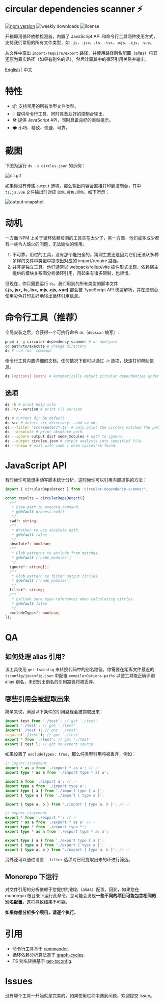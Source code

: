 # circular dependencies scanner ⚡

[![npm version](https://img.shields.io/npm/v/circular-dependency-scanner)](https://npmjs.com/package/circular-dependency-scanner)
![weekly downloads](https://img.shields.io/npm/dw/circular-dependency-scanner)
![license](https://img.shields.io/npm/l/circular-dependency-scanner)

开箱即用循环依赖检测器，内置了 JavaScript API 和命令行工具两种使用方式，支持我们常用的所有文件类型，如 `.js，.jsx，.ts，.tsx，.mjs，.cjs，.vue`。

从文件中取出 `import/require/export` 路径，并使用路径别名配置（alias）将其还原为真实路径（如果有别名的话），然后计算其中的循环引用关系并输出。

[English](./README.md) | 中文

# 特性

- 📦 支持常用的所有类型文件类型。
- 💡 提供命令行工具，同时具备友好的控制台输出。
- 🛠️ 提供 JavaScript API，同时具备良好的类型提示。
- 🌩 小巧、精致、快速、可靠。

# 截图

下图为运行 `ds -o circles.json` 的示例：

![cli.gif](https://raw.githubusercontent.com/emosheeep/circular-dependency-scanner/HEAD/snapshots/cli.gif)

如果你没有传递 `output` 选项，那么输出内容会直接打印到控制台，其中`ts,js,vue` 文件输出时对应 `蓝色,黄色,绿色`，如下所示：

![output-snapshot](https://raw.githubusercontent.com/emosheeep/circular-dependency-scanner/HEAD/snapshots/output.png)

# 动机

一方面 NPM 上关于循环依赖检测的工具实在太少了，另一方面，他们或多或少都有一些令人恼火的问题，无法愉快的使用。

1. 不可靠。用过的工具，没有那个能扫全的，猜测主要还是因为它们无法从多种多样的文件中类型中提取出对应的 import/require 路径。
2. 并非是独立工具。他们通常以  webpack/rollup/vite 插件形式出现，依赖宿主提供的模块关系图分析循环引用，用起来有诸多限制，也很慢。

但现在，你只需要运行 `ds`，我们用到的所有类型的脚本文件 **(.js,.jsx,.ts,.tsx,.mjs,.cjs,.vue)** 都会被 TypeScript API 快速解析，并在控制台使用彩色打印友好地输出循环引用信息。

# 命令行工具（推荐）

全局安装之后，会获得一个可执行命令 `ds`（`depscan` 缩写）:
```sh
pnpm i -g circular-dependency-scanner # or npm/yarn
cd path/to/execute # change directory
ds # run `ds` command
```

命令行工具内置详细的文档，任何情况下都可以通过 `-h` 选项，快速打印帮助信息。

```sh
ds [options] [path] # Automatically detect circular dependencies under the current directory and print the circles.
```

## 选项

```sh
ds -h # print help info
ds -V/--version # print cli version

ds # current dir by default
ds src # detect src directory...and so on.
ds --filter 'src/router/*.ts' # only print the circles matched the pattern.
ds --absolute # print absolute path.
ds --ignore output dist node_modules # path to ignore.
ds --output circles.json # output analysis into specified file.
ds --throw # exit with code 1 when cycles're found.
```

# JavaScript API

有时候你可能想手动写脚本统计分析，这时候你可以引用内部提供的方法：

```ts
import { circularDepsDetect } from 'circular-dependency-scanner';

const results = circularDepsDetect({
  /**
   * Base path to execute command.
   * @default process.cwd()
   */
  cwd?: string;
  /**
   * Whether to use absolute path.
   * @default false
   */
  absolute?: boolean;
  /**
   * Glob patterns to exclude from matches.
   * @default ['node_modules']
   */
  ignore?: string[];
  /**
   * Glob pattern to filter output circles.
   * @default ['node_modules']
   */
  filter?: string;
  /**
   * Exclude pure type-references when calculating circles.
   * @default false
   */
  excludeTypes?: boolean;
});

```

# QA

## 如何处理 alias 引用?

该工具使用 `get-tsconfig` 来转换代码中的别名路径，你需要在距离文件最近的 `tsconfig/jsconfig.json` 中配置 `compilerOptions.paths` 以便工具能正确识别 alias 别名，未识别出别名的引用路径将被丢弃。

## 哪些引用会被提取出来

简单来说，满足以下条件的引用路径会被摘取出来：

```ts
import test from './test'; // got './test'
import './test'; // got './test'
import('./test'); // got './test'
require('./test'); // got './test'
export * from './test'; // got './test'
export { test }; // got no export source
```

如果设置了 `excludeTypes: true`，那么纯类型引用将被丢弃，例如：

```ts
// import statement
import * as a from './import * as a'; // ✅
import type * as a from './import type * as a';

import a from './import a'; // ✅
import type a from './import type a';
import type { a } from './import type { a }';
import { type a } from './import { type a }';

import { type a, b } from './import { type a, b }'; // ✅

// export statement
export * from './export *'; // ✅
export * as a from './export * as a' // ✅
export type * from './export type *';
export type * as a from './export type * as a';

export type { a } from './export type { a }';
export { type a } from './export { type a }';
export { type a, b } from './export { type a, b }'; // ✅
```

另外还可以通过设置 `--filter` 选项对已经提取出来的环进行筛选。

## Monorepo 下运行

对文件引用的分析依赖于您提供的别名（alias）配置。因此，如果您在 monorepo 根目录下运行此命令，您可能会发现**一些不同的项目可能包含相同的别名配置**，这将导致结果不可靠。

**如果你想分析多个项目，请逐个执行**。

# 引用

- 命令行工具基于 [commander](https://github.com/tj/commander.js).
- 循环依赖分析算法基于 [graph-cycles](https://github.com/grantila/graph-cycles).
- TS 别名转换基于 [get-tsconfig](https://github.com/privatenumber/get-tsconfig).

# Issues

没有哪个工具一开始就是完美的，如果使用过程中遇到问题，欢迎提交 issue。
